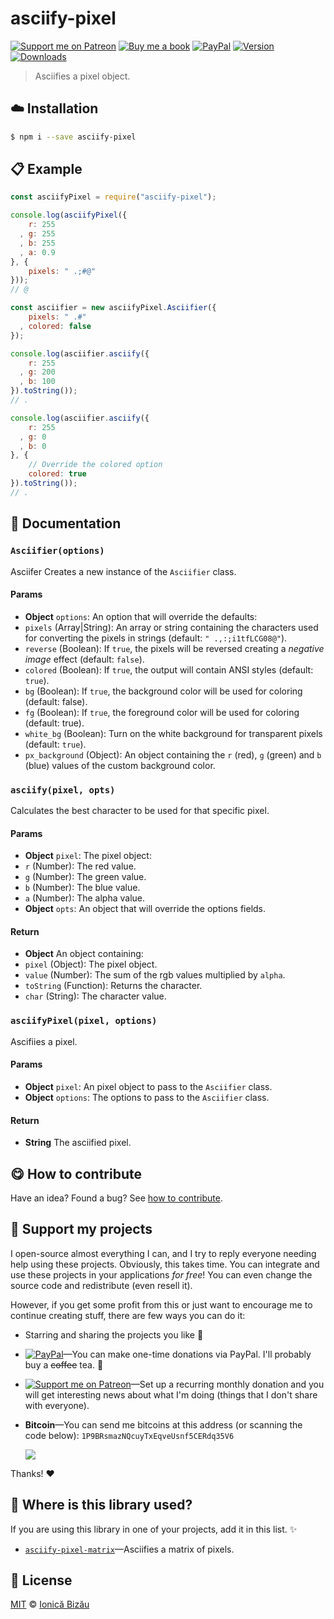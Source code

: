 
# asciify-pixel

 [![Support me on Patreon][badge_patreon]][patreon] [![Buy me a book][badge_amazon]][amazon] [![PayPal][badge_paypal_donate]][paypal-donations] [![Version](https://img.shields.io/npm/v/asciify-pixel.svg)](https://www.npmjs.com/package/asciify-pixel) [![Downloads](https://img.shields.io/npm/dt/asciify-pixel.svg)](https://www.npmjs.com/package/asciify-pixel)

> Asciifies a pixel object.

## :cloud: Installation

```sh
$ npm i --save asciify-pixel
```


## :clipboard: Example



```js
const asciifyPixel = require("asciify-pixel");

console.log(asciifyPixel({
    r: 255
  , g: 255
  , b: 255
  , a: 0.9
}, {
    pixels: " .;#@"
}));
// @

const asciifier = new asciifyPixel.Asciifier({
    pixels: " .#"
  , colored: false
});

console.log(asciifier.asciify({
    r: 255
  , g: 200
  , b: 100
}).toString());
// .

console.log(asciifier.asciify({
    r: 255
  , g: 0
  , b: 0
}, {
    // Override the colored option
    colored: true
}).toString());
// .
```

## :memo: Documentation


### `Asciifier(options)`
Asciifer
Creates a new instance of the `Asciifier` class.

#### Params
- **Object** `options`: An option that will override the defaults:
 - `pixels` (Array|String): An array or string containing the characters used for converting the pixels in strings (default: `" .,:;i1tfLCG08@"`).
 - `reverse` (Boolean): If `true`, the pixels will be reversed creating a *negative image* effect (default: `false`).
 - `colored` (Boolean): If `true`, the output will contain ANSI styles (default: `true`).
 - `bg` (Boolean): If `true`, the background color will be used for coloring (default: false).
 - `fg` (Boolean): If `true`, the foreground color will be used for coloring (default: true).
 - `white_bg` (Boolean): Turn on the white background for transparent pixels (default: `true`).
 - `px_background` (Object): An object containing the `r` (red), `g` (green) and `b` (blue) values of the custom background color.

### `asciify(pixel, opts)`
Calculates the best character to be used for that specific pixel.

#### Params
- **Object** `pixel`: The pixel object:
 - `r` (Number): The red value.
 - `g` (Number): The green value.
 - `b` (Number): The blue value.
 - `a` (Number): The alpha value.
- **Object** `opts`: An object that will override the options fields.

#### Return
- **Object** An object containing:
 - `pixel` (Object): The pixel object.
 - `value` (Number): The sum of the rgb values multiplied by `alpha`.
 - `toString` (Function): Returns the character.
 - `char` (String): The character value.

### `asciifyPixel(pixel, options)`
Ascifiies a pixel.

#### Params
- **Object** `pixel`: An pixel object to pass to the `Asciifier` class.
- **Object** `options`: The options to pass to the `Asciifier` class.

#### Return
- **String** The asciified pixel.



## :yum: How to contribute
Have an idea? Found a bug? See [how to contribute][contributing].


## :sparkling_heart: Support my projects

I open-source almost everything I can, and I try to reply everyone needing help using these projects. Obviously,
this takes time. You can integrate and use these projects in your applications *for free*! You can even change the source code and redistribute (even resell it).

However, if you get some profit from this or just want to encourage me to continue creating stuff, there are few ways you can do it:

 - Starring and sharing the projects you like :rocket:
 - [![PayPal][badge_paypal]][paypal-donations]—You can make one-time donations via PayPal. I'll probably buy a ~~coffee~~ tea. :tea:
 - [![Support me on Patreon][badge_patreon]][patreon]—Set up a recurring monthly donation and you will get interesting news about what I'm doing (things that I don't share with everyone).
 - **Bitcoin**—You can send me bitcoins at this address (or scanning the code below): `1P9BRsmazNQcuyTxEqveUsnf5CERdq35V6`

    ![](https://i.imgur.com/z6OQI95.png)

Thanks! :heart:


## :dizzy: Where is this library used?
If you are using this library in one of your projects, add it in this list. :sparkles:


 - [`asciify-pixel-matrix`](https://github.com/IonicaBizau/asciify-pixel-matrix#readme)—Asciifies a matrix of pixels.

## :scroll: License

[MIT][license] © [Ionică Bizău][website]

[badge_patreon]: http://ionicabizau.github.io/badges/patreon.svg
[badge_amazon]: http://ionicabizau.github.io/badges/amazon.svg
[badge_paypal]: http://ionicabizau.github.io/badges/paypal.svg
[badge_paypal_donate]: http://ionicabizau.github.io/badges/paypal_donate.svg
[patreon]: https://www.patreon.com/ionicabizau
[amazon]: http://amzn.eu/hRo9sIZ
[paypal-donations]: https://www.paypal.com/cgi-bin/webscr?cmd=_s-xclick&hosted_button_id=RVXDDLKKLQRJW
[donate-now]: http://i.imgur.com/6cMbHOC.png

[license]: http://showalicense.com/?fullname=Ionic%C4%83%20Biz%C4%83u%20%3Cbizauionica%40gmail.com%3E%20(https%3A%2F%2Fionicabizau.net)&year=2016#license-mit
[website]: https://ionicabizau.net
[contributing]: /CONTRIBUTING.md
[docs]: /DOCUMENTATION.md
